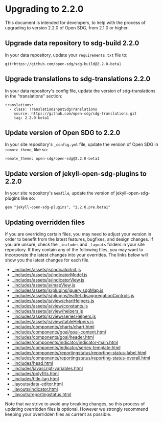 <h1>Upgrading to 2.2.0</h1>

This document is intended for developers, to help with the process of upgrading to version 2.2.0 of Open SDG, from 2.1.0 or higher.

## Upgrade data repository to sdg-build 2.2.0

In your data repository, update your `requirements.txt` file to:

```
git+https://github.com/open-sdg/sdg-build@2.2.0-beta1
```

## Upgrade translations to sdg-translations 2.2.0

In your data repository's config file, update the version of sdg-translations in the "translations" section:

```
translations:
  - class: TranslationInputSdgTranslations
    source: https://github.com/open-sdg/sdg-translations.git
    tag: 2.2.0-beta1
```

## Update version of Open SDG to 2.2.0

In your site repository's `_config.yml` file, update the version of Open SDG in `remote_theme`, like so:

```
remote_theme: open-sdg/open-sdg@2.2.0-beta1
```

## Update version of jekyll-open-sdg-plugins to 2.2.0

In your site repository's `Gemfile`, update the version of jekyll-open-sdg-plugins like so:

```
gem "jekyll-open-sdg-plugins", "2.2.0.pre.beta1"
```

## Updating overridden files

If you are overriding certain files, you may need to adjust your version in order to benefit from the latest features, bugfixes, and design changes. If you are unsure, check the `_includes` and `_layouts` folders in your site repository. If they contain any of the following files, you may want to incorporate the latest changes into your overrides. The links below will show you the latest changes for each file.

* [_includes/assets/js/indicatorInit.js](https://github.com/open-sdg/open-sdg/compare/2.1.0-dev...2.2.0-dev#diff-d3270eb1675e4923dfa8f3909cd0382c3998f8ccdbfcdf80945977d69b348587)
* [_includes/assets/js/indicatorModel.js](https://github.com/open-sdg/open-sdg/compare/2.1.0-dev...2.2.0-dev#diff-899e3bbfb5eeef11ac59cd311c1cf8fa874cb773986b5982832f44ff68f04a8d)
* [_includes/assets/js/indicatorView.js](https://github.com/open-sdg/open-sdg/compare/2.1.0-dev...2.2.0-dev#diff-acba7023c8817a67d9425348551a51700b2bdb142fad73af0bfb272bbdd08a01)
* [_includes/assets/js/mapView.js](https://github.com/open-sdg/open-sdg/compare/2.1.0-dev...2.2.0-dev#diff-4fc5a820f12b634018e2047fcc6eb1d47d5d8c8a8bb7b0f1d2c6a16ebae5a3af)
* [_includes/assets/js/plugins/jquery.sdgMap.js](https://github.com/open-sdg/open-sdg/compare/2.1.0-dev...2.2.0-dev#diff-090de3bceb9b3c5022e042a3d45e82f32e68f7e0c63ca881da87eb4bfec071a3)
* [_includes/assets/js/plugins/leaflet.disaggregationControls.js](https://github.com/open-sdg/open-sdg/compare/2.1.0-dev...2.2.0-dev#diff-9204baadb9a4b331bcb7bd572063083f64b02abcc94dd9b7c5a6608a738f27a2)
* [_includes/assets/js/view/chartHelpers.js](https://github.com/open-sdg/open-sdg/compare/2.1.0-dev...2.2.0-dev#diff-57ca50c7583a665d330ac4d254cffa269768af5b0a14612501fa2c1bae4ddcd2)
* [_includes/assets/js/view/constants.js](https://github.com/open-sdg/open-sdg/compare/2.1.0-dev...2.2.0-dev#diff-270ab36c059ac58980a0fd2e9282f25b69419f3b178470b58d8ac042fa245d64)
* [_includes/assets/js/view/helpers.js](https://github.com/open-sdg/open-sdg/compare/2.1.0-dev...2.2.0-dev#diff-a72fa66c288892e54b7da213ab409c0548ec0a9ec112e58dc988c67b47fe54c4)
* [_includes/assets/js/view/seriesHelpers.js](https://github.com/open-sdg/open-sdg/compare/2.1.0-dev...2.2.0-dev#diff-5e61772ea34953912ec178644f6e5982baf4a262c6a2026bfd897cc45c70b196)
* [_includes/assets/js/view/tableHelpers.js](https://github.com/open-sdg/open-sdg/compare/2.1.0-dev...2.2.0-dev#diff-1be01a56e52c4500f5559b96bffdd01cdb98ee8945683b845115a419caede5dc)
* [_includes/components/charts/chart.html](https://github.com/open-sdg/open-sdg/compare/2.1.0-dev...2.2.0-dev#diff-ed38e7f6a92c1d9f02d5a18618afd07986c88c8d7718cfe9605c7588b39ca3ca)
* [_includes/components/goal/goal-content.html](https://github.com/open-sdg/open-sdg/compare/2.1.0-dev...2.2.0-dev#diff-c59c74d5a960ffb79a02e183d20d1d05209031ca4e571bede2c45047a24e9c8a)
* [_includes/components/goal/header.html](https://github.com/open-sdg/open-sdg/compare/2.1.0-dev...2.2.0-dev#diff-ba28740e5ea85b15540924951dd8012f76a4edd84e576fa3eaeaa55d49ae2f92)
* [_includes/components/indicator/indicator-main.html](https://github.com/open-sdg/open-sdg/compare/2.1.0-dev...2.2.0-dev#diff-0fe5236d3abca07c9e56d3e8503826f1c9f1564e81c7a160ab15894c6cde0bbc)
* [_includes/components/indicator/series-template.html](https://github.com/open-sdg/open-sdg/compare/2.1.0-dev...2.2.0-dev#diff-ed93427727ff82dd7558dabc676254f6ab8240a01b910b400776c2f00204972f)
* [_includes/components/reportingstatus/reporting-status-label.html](https://github.com/open-sdg/open-sdg/compare/2.1.0-dev...2.2.0-dev#diff-bec86ffb92033294cce72604d9c005e9a3521f30fb3b3d6ad421d22b74955cc2)
* [_includes/components/reportingstatus/reporting-status-overall.html](https://github.com/open-sdg/open-sdg/compare/2.1.0-dev...2.2.0-dev#diff-73139ac1d3d1df23afd409fa229236a2352f290528b506bc4fe9a8a1ab232245)
* [_includes/head.html](https://github.com/open-sdg/open-sdg/compare/2.1.0-dev...2.2.0-dev#diff-e241bda4e3c3c6dc1c0b00185b61f6ce19b5eb16e294dd955ca9fa6d01befb0e)
* [_includes/javascript-variables.html](https://github.com/open-sdg/open-sdg/compare/2.1.0-dev...2.2.0-dev#diff-e96a4a24ce2e1564e7270837c5a918377e2f6b428937ea0b02517fdd9239473e)
* [_includes/polyfills.html](https://github.com/open-sdg/open-sdg/compare/2.1.0-dev...2.2.0-dev#diff-e345fb463902dac4d25df39f69c83acabef4fc4887aada6ae6d01fee57c2d9a0)
* [_includes/title-tag.html](https://github.com/open-sdg/open-sdg/compare/2.1.0-dev...2.2.0-dev#diff-1d25daa0584480441d7f90851b75946dbb502082122e34aa8aa5bdf10fe3211d)
* [_layouts/data-editor.html](https://github.com/open-sdg/open-sdg/compare/2.1.0-dev...2.2.0-dev#diff-c65f37aeacf840ed2df9fa6171af20edfe03504795b26cd1c92c170c4d7bf326)
* [_layouts/indicator.html](https://github.com/open-sdg/open-sdg/compare/2.1.0-dev...2.2.0-dev#diff-622cf5f30ae671450bb475d66c9b680ca2332f9cb14b51dcbd82fd712cd77f1d)
* [_layouts/reportingstatus.html](https://github.com/open-sdg/open-sdg/compare/2.1.0-dev...2.2.0-dev#diff-f3789d9a98b0217b53eb383897faf37ac74aedbcc63a078300947d8d65a192cd)

Note that we strive to avoid any breaking changes, so this process of updating overridden files is optional. However we strongly recommend keeping your overridden files as current as possible.
